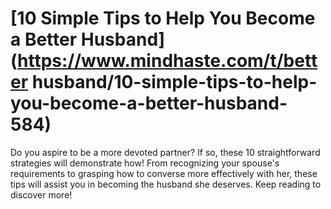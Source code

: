 
# [10 Simple Tips to Help You Become a Better Husband](https://www.mindhaste.com/t/better husband/10-simple-tips-to-help-you-become-a-better-husband-584)

Do you aspire to be a more devoted partner? If so, these 10 straightforward strategies will demonstrate how! From recognizing your spouse's requirements to grasping how to converse more effectively with her, these tips will assist you in becoming the husband she deserves. Keep reading to discover more!
    